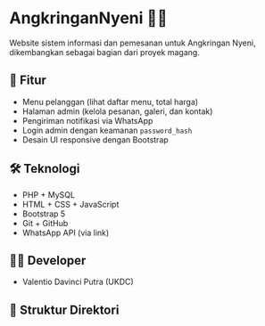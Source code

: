 # AngkringanNyeni 🍢🍵

Website sistem informasi dan pemesanan untuk Angkringan Nyeni, dikembangkan sebagai bagian dari proyek magang.

## 📌 Fitur
- Menu pelanggan (lihat daftar menu, total harga)
- Halaman admin (kelola pesanan, galeri, dan kontak)
- Pengiriman notifikasi via WhatsApp
- Login admin dengan keamanan `password_hash`
- Desain UI responsive dengan Bootstrap

## 🛠️ Teknologi
- PHP + MySQL
- HTML + CSS + JavaScript
- Bootstrap 5
- Git + GitHub
- WhatsApp API (via link)

## 👨‍💻 Developer
- Valentio Davinci Putra (UKDC)

## 📂 Struktur Direktori
